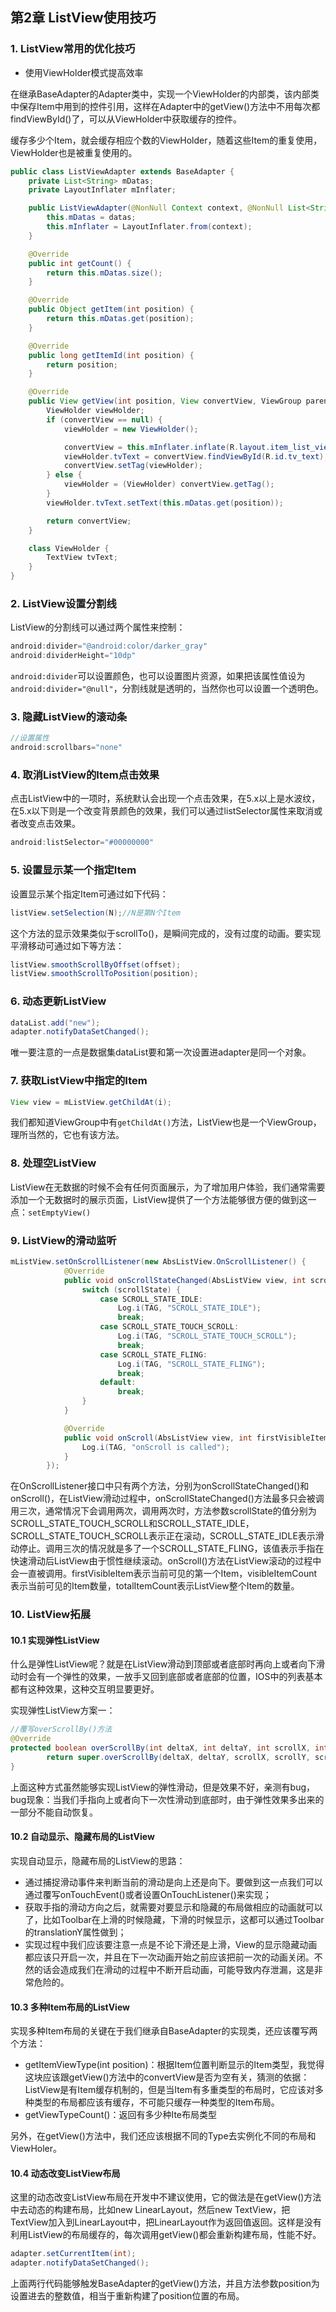 ## 第2章 ListView使用技巧

### 1. ListView常用的优化技巧

- 使用ViewHolder模式提高效率

在继承BaseAdapter的Adapter类中，实现一个ViewHolder的内部类，该内部类中保存Item中用到的控件引用，这样在Adapter中的getView()方法中不用每次都findViewById()了，可以从ViewHolder中获取缓存的控件。

缓存多少个Item，就会缓存相应个数的ViewHolder，随着这些Item的重复使用，ViewHolder也是被重复使用的。

```java
public class ListViewAdapter extends BaseAdapter {
    private List<String> mDatas;
    private LayoutInflater mInflater;

    public ListViewAdapter(@NonNull Context context, @NonNull List<String> datas) {
        this.mDatas = datas;
        this.mInflater = LayoutInflater.from(context);
    }

    @Override
    public int getCount() {
        return this.mDatas.size();
    }

    @Override
    public Object getItem(int position) {
        return this.mDatas.get(position);
    }

    @Override
    public long getItemId(int position) {
        return position;
    }

    @Override
    public View getView(int position, View convertView, ViewGroup parent) {
        ViewHolder viewHolder;
        if (convertView == null) {
            viewHolder = new ViewHolder();

            convertView = this.mInflater.inflate(R.layout.item_list_view, parent, false);
            viewHolder.tvText = convertView.findViewById(R.id.tv_text);
            convertView.setTag(viewHolder);
        } else {
            viewHolder = (ViewHolder) convertView.getTag();
        }
        viewHolder.tvText.setText(this.mDatas.get(position));

        return convertView;
    }

    class ViewHolder {
        TextView tvText;
    }
}
```

### 2. ListView设置分割线

ListView的分割线可以通过两个属性来控制：

```java
android:divider="@android:color/darker_gray"
android:dividerHeight="10dp"
```

`android:divider`可以设置颜色，也可以设置图片资源，如果把该属性值设为`android:divider="@null"`，分割线就是透明的，当然你也可以设置一个透明色。

### 3. 隐藏ListView的滚动条

```java
//设置属性
android:scrollbars="none"
```

### 4. 取消ListView的Item点击效果

点击ListView中的一项时，系统默认会出现一个点击效果，在5.x以上是水波纹，在5.x以下则是一个改变背景颜色的效果，我们可以通过listSelector属性来取消或者改变点击效果。

```java
android:listSelector="#00000000"
```

### 5. 设置显示某一个指定Item

设置显示某个指定Item可通过如下代码：

```java
listView.setSelection(N);//N是第N个Item
```

这个方法的显示效果类似于scrollTo()，是瞬间完成的，没有过度的动画。要实现平滑移动可通过如下等方法：

```java
listView.smoothScrollByOffset(offset);
listView.smoothScrollToPosition(position);
```

### 6. 动态更新ListView

```java
dataList.add("new");
adapter.notifyDataSetChanged();
```

唯一要注意的一点是数据集dataList要和第一次设置进adapter是同一个对象。

### 7. 获取ListView中指定的Item

```java
View view = mListView.getChildAt(i);
```

我们都知道ViewGroup中有`getChildAt()`方法，ListView也是一个ViewGroup，理所当然的，它也有该方法。

### 8. 处理空ListView

ListView在无数据的时候不会有任何页面展示，为了增加用户体验，我们通常需要添加一个无数据时的展示页面，ListView提供了一个方法能够很方便的做到这一点：`setEmptyView()`

### 9. ListView的滑动监听

```java
mListView.setOnScrollListener(new AbsListView.OnScrollListener() {
            @Override
            public void onScrollStateChanged(AbsListView view, int scrollState) {
                switch (scrollState) {
                    case SCROLL_STATE_IDLE:
                        Log.i(TAG, "SCROLL_STATE_IDLE");
                        break;
                    case SCROLL_STATE_TOUCH_SCROLL:
                        Log.i(TAG, "SCROLL_STATE_TOUCH_SCROLL");
                        break;
                    case SCROLL_STATE_FLING:
                        Log.i(TAG, "SCROLL_STATE_FLING");
                        break;
                    default:
                        break;
                }
            }

            @Override
            public void onScroll(AbsListView view, int firstVisibleItem, int visibleItemCount, int totalItemCount) {
                Log.i(TAG, "onScroll is called");
            }
        });
```

在OnScrollListener接口中只有两个方法，分别为onScrollStateChanged()和onScroll()，在ListView滑动过程中，onScrollStateChanged()方法最多只会被调用三次，通常情况下会调用两次，调用两次时，方法参数scrollState的值分别为SCROLL_STATE_TOUCH_SCROLL和SCROLL_STATE_IDLE，SCROLL_STATE_TOUCH_SCROLL表示正在滚动，SCROLL_STATE_IDLE表示滑动停止。调用三次的情况就是多了一个SCROLL_STATE_FLING，该值表示手指在快速滑动后ListView由于惯性继续滚动。onScroll()方法在ListView滚动的过程中会一直被调用。firstVisibleItem表示当前可见的第一个Item，visibleItemCount表示当前可见的Item数量，totalItemCount表示ListView整个Item的数量。

### 10. ListView拓展

#### 10.1 实现弹性ListView

什么是弹性ListView呢？就是在ListView滑动到顶部或者底部时再向上或者向下滑动时会有一个弹性的效果，一放手又回到底部或者底部的位置，IOS中的列表基本都有这种效果，这种交互明显要更好。

实现弹性ListView方案一：

```java
//覆写overScrollBy()方法
@Override
protected boolean overScrollBy(int deltaX, int deltaY, int scrollX, int scrollY, int scrollRangeX, int scrollRangeY, int maxOverScrollX, int maxOverScrollY, boolean isTouchEvent) {
        return super.overScrollBy(deltaX, deltaY, scrollX, scrollY, scrollRangeX, scrollRangeY, maxOverScrollX, dpToPx(50)/*修改该处的值就可实现弹性滑动*/, isTouchEvent);
}
```

上面这种方式虽然能够实现ListView的弹性滑动，但是效果不好，亲测有bug，bug现象：当我们手指向上或者向下一次性滑动到底部时，由于弹性效果多出来的一部分不能自动恢复。

#### 10.2 自动显示、隐藏布局的ListView

实现自动显示，隐藏布局的ListView的思路：

- 通过捕捉滑动事件来判断当前的滑动是向上还是向下。要做到这一点我们可以通过覆写onTouchEvent()或者设置OnTouchListener()来实现；
- 获取手指的滑动方向之后，就需要对要显示和隐藏的布局做相应的动画就可以了，比如Toolbar在上滑的时候隐藏，下滑的时候显示，这都可以通过Toolbar的translationY属性做到；
- 实现过程中我们应该要注意一点是不论下滑还是上滑，View的显示隐藏动画都应该只开启一次，并且在下一次动画开始之前应该把前一次的动画关闭。不然的话会造成我们在滑动的过程中不断开启动画，可能导致内存泄漏，这是非常危险的。

#### 10.3 多种Item布局的ListView

实现多种Item布局的关键在于我们继承自BaseAdapter的实现类，还应该覆写两个方法：

- getItemViewType(int position)：根据Item位置判断显示的Item类型，我觉得这块应该跟getView()方法中的convertView是否为空有关，猜测的依据：ListView是有Item缓存机制的，但是当Item有多重类型的布局时，它应该对多种类型的布局都应该有缓存，不可能只缓存一种类型的Item布局。
- getViewTypeCount()：返回有多少种Ite布局类型

另外，在getView()方法中，我们还应该根据不同的Type去实例化不同的布局和ViewHoler。

#### 10.4 动态改变ListView布局

这里的动态改变ListView布局在开发中不建议使用，它的做法是在getView()方法中去动态的构建布局，比如new LinearLayout，然后new TextView，把TextView加入到LinearLayout中，把LinearLayout作为返回值返回。这样是没有利用ListView的布局缓存的，每次调用getView()都会重新构建布局，性能不好。

```java
adapter.setCurrentItem(int);
adapter.notifyDataSetChanged();
```

上面两行代码能够触发BaseAdapter的getView()方法，并且方法参数position为设置进去的整数值，相当于重新构建了position位置的布局。